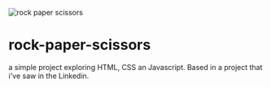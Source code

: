 ![rock paper scissors](https://github.com/d0ardaa/rock-paper-scissors/assets/151585016/0f617b6a-a2ee-4820-ad0b-170bb1c0b93e)

# rock-paper-scissors
a simple project exploring HTML, CSS an Javascript. Based in a project that i've saw in the Linkedin.
